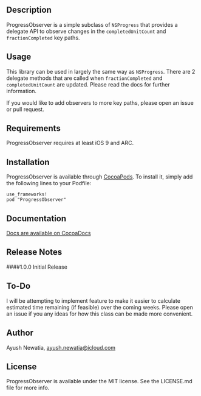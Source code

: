 ## Description

ProgressObserver is a simple subclass of `NSProgress` that provides a delegate API to observe changes in the `completedUnitCount` and `fractionCompleted` key paths.

## Usage

This library can be used in largely the same way as `NSProgress`. There are 2 delegate methods that are called when `fractionCompleted` and `completedUnitCount` are updated. Please read the docs for further information.

If you would like to add observers to more key paths, please open an issue or pull request.

## Requirements

ProgressObserver requires at least iOS 9 and ARC.

## Installation

ProgressObserver is available through [CocoaPods](http://cocoapods.org). To install
it, simply add the following lines to your Podfile:

    use_frameworks!
    pod "ProgressObserver"

## Documentation

[Docs are available on CocoaDocs](http://cocoadocs.org/docsets/ProgressObserver/)

## Release Notes

####1.0.0
Initial Release

## To-Do

I will be attempting to implement feature to make it easier to calculate estimated time remaining (if feasible) over the coming weeks. Please open an issue if you any ideas for how this class can be made more convenient.

## Author

Ayush Newatia, [ayush.newatia@icloud.com](mailto:ayush.newatia@icloud.com)

## License

ProgressObserver is available under the MIT license. See the LICENSE.md file for more info.

